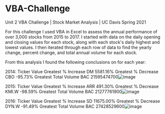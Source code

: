 # VBA-Challenge
Unit 2 VBA Challenge | Stock Market Analysis | UC Davis Spring 2021

For this challenge I used VBA in Excel to assess the annual performance of over 3,000 stocks from 2015 to 2017. I started with data on the daily opening and closing values for each stock, along with each stock's daily highest and lowest values. I then iterated through each row of data to find the yearly change, percent change, and total annual volume for each stock.

From this analysis I found the following conclusions on for each year:

2014: 
Ticker	Value
Greatest % Increase	DM	5581.16%
Greatest % Decrease	CBO	-95.73%
Greatest Total Volume	BAC	21595474700![image](https://user-images.githubusercontent.com/26308909/119279866-2bb22e80-bbe3-11eb-91a7-45bdf1a7a9d6.png)

2015:
Ticker	Value
Greatest % Increase	ARR	491.30%
Greatest % Decrease	KMI.W	-98.59%
Greatest Total Volume	BAC	21277761900![image](https://user-images.githubusercontent.com/26308909/119279882-42f11c00-bbe3-11eb-8deb-5c6a4c3415a7.png)

2016:
Ticker	Value
Greatest % Increase	SD	11675.00%
Greatest % Decrease	DYN.W	-91.49%
Greatest Total Volume	BAC	27428529600![image](https://user-images.githubusercontent.com/26308909/119279888-4be1ed80-bbe3-11eb-9b3f-1c03c28cb8ea.png)
